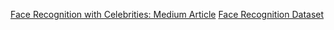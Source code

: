 [Face Recognition with Celebrities: Medium Article](https://medium.com/@ben.bencho264/face-recognition-with-celebrities-8e2767315fd1) 
[Face Recognition Dataset](https://drive.google.com/drive/folders/0B5G8pYUQMNZnLTBVaENWUWdzR0E) 
